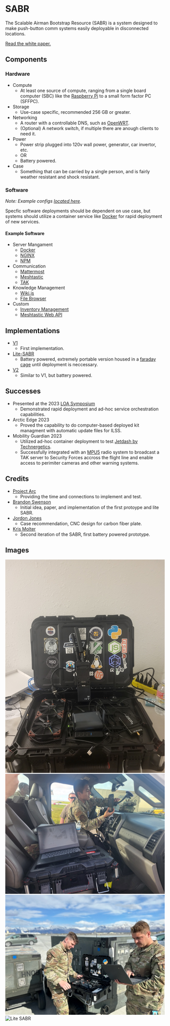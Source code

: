 # SABR
The Scalable Airman Bootstrap Resource (SABR) is a system designed to make push-button comm systems easily deployable in disconnected locations. 

[Read the white paper.](./docs/SABR%20Paper.pdf)

## Components
### Hardware
- Compute
    - At least one source of compute, ranging from a single board computer (SBC) like the [Raspberry Pi](https://www.raspberrypi.com/) to a small form factor PC (SFFPC).
- Storage
    - Use-case specific, recommended 256 GB or greater.
- Networking
    - A router with a controllable DNS, such as [OpenWRT](https://openwrt.org/).
    - (Optional) A network switch, if multiple there are anough clients to need it.
- Power
    - Power strip plugged into 120v wall power, generator, car invertor, etc.
    - OR
    - Battery powered.
- Case
    - Something that can be carried by a single person, and is fairly weather resistant and shock resistant. 

### Software

*Note: Example configs [located here](./prototypes/v1).*

Specfic software deployments should be dependent on use case, but systems should utilize a container service like [Docker](https://www.docker.com/) for rapid deployment of new services.

#### Example Software
- Server Mangament
    - [Docker](https://www.docker.com/)
    - [NGINX](https://nginx.org/)
    - [NPM](https://nginxproxymanager.com/)
- Communication
    - [Mattermost](https://mattermost.com/)
    - [Meshtastic](https://meshtastic.org/)
    - [TAK](https://tak.gov/)
- Knowledge Management
    - [Wiki.js](https://js.wiki/)
    - [File Browser](https://filebrowser.org/features)
- Custom
    - [Inventory Management](https://github.com/bmswens/Inventory-Management)
    - [Meshtastic Web API](https://github.com/bmswens/Meshtastic-Web-API)

## Implementations

- [V1](./prototypes/v1)
    - First implementation.
- [Lite-SABR](./prototypes/lite-sabr)
    - Battery powered, extremely portable version housed in a [faraday cage](https://en.wikipedia.org/wiki/Faraday_cage) until deployment is neccessary.
- [V2](https://github.com/kmolter14/SABR-Config-Install)
    - Similar to V1, but battery powered. 

## Successes
- Presented at the 2023 [LOA Symposium](https://www.logisticsymposium.org/Home)
    - Demonstrated rapid deployment and ad-hoc service orchestration capabilities.
- Arctic Edge 2023
    - Proved the capability to do computer-based deployed kit managment with automatic update files for ILSS.
- Mobility Guardian 2023
    - Utilized ad-hoc container deployment to test [Jetdash by Technergetics](https://technergetics.com/mobile-logistics/).
    - Successfully integrated with an [MPU5](https://www.persistentsystems.com/mpu5/) radio system to broadcast a TAK server to Security Forces accross the flight line and enable access to perimiter cameras and other warning systems.

## Credits

- [Project Arc](https://usaf-project-arc.github.io/)
    - Providing the time and connections to implement and test. 
- [Brandon Swenson](https://github.com/bmswens)
    - Initial idea, paper, and implementation of the first protoype and lite SABR.
- [Jordon Jones]()
    - Case recommendation, CNC design for carbon fiber plate.
- [Kris Molter](https://github.com/kmolter14)
    - Second iteration of the SABR, first battery powered prototype.

## Images
![Latest](./img/latest.jpg)
![Mobility Guardian](./img/mobility-guardian.jpg)
![Arctic Edge](./img/arctic-edge-1.jpg)
![Lite SABR](./img/lite-sabr-internals.jpg)